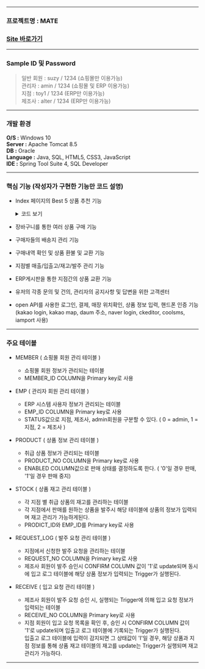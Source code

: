 ----------------------
### 프로젝트명 : MATE
### [Site 바로가기](park.jh92.kro.kr/mate)
----------------------

### Sample ID 및 Password
> 일반 회원 : suzy / 1234 (쇼핑몰만 이용가능) <br>
> 관리자 : amin / 1234 (쇼핑몰 및 ERP 이용가능) <br>
> 지점 : toy1 / 1234 (ERP만 이용가능) <br>
> 제조사 : alter / 1234 (ERP만 이용가능) <br>

--- 

### 개발 환경
**O/S :** Windows 10 <br>
**Server :** Apache Tomcat 8.5 <br>
**DB :** Oracle <br>
**Language :** Java, SQL, HTML5, CSS3, JavaScript <br>
**IDE :** Spring Tool Suite 4, SQL Developer <br>

---

### 핵심 기능 (작성자가 구현한 기능만 코드 설명)
- Index 페이지의 Best 5 상품 추천 기능
	<details>
		<summary>코드 보기</summary>
		```jsp
		<div class="content-div">
			<div class="blur-div first-div best-div"></div>
			<div class="main-div best-div"></div>
			<div class="blur-div second-div best-div"></div>
			<div class="blur-div third-div best-div"></div>
		</div>

		/* ajax를 통해 구매량이 가장 많은 상위 5개의 상품 이미지를 가져온다. */
		$(function(){
			$.ajax({
				url: "${pageContext.request.contextPath}/product/getBest.do",
				method: "get",
				dataType: "json",
				success:function(data){
					$(data).each(function(i, map){
						console.log(map);
						var html = "<div class='img-div img-none' id='bestImg-" + i + "'>";
						html += '<img class="bestImgs" data-id="'+map.productNo+'" src="${pageContext.request.contextPath}/resources/upload/mainimages/' + map.renamedFilename + '" alt="" />';
						html += "</div>";
						console.log(html);
						$(".content-div").after(html);
					});
					startPlayM(data.length);
					startPlay1(data.length);
					startPlay2(data.length);
					startPlay3(data.length);
				},
				error: function(xhr, status, err){
					console.log(xhr, status, err);
				}
			});
		});

		/* 각 div 마다 다른 상품을 보여주고, 5초마다 사진이 변경된다. */
		var startPlayM = function(i){
			var cnt = 1;
			$(".main-div").html($("#bestImg-"+ (cnt-1)).html());
			playM = setInterval(function() {
				$(".main-div").html($("#bestImg-"+cnt).html());
				if(cnt < i-1)cnt++;
				else cnt = 0;
			}, 5000);
		}
		var startPlay1 = function(i){
			var cnt = 0;
			$(".first-div").html($("#bestImg-"+ (i-1)).html());
			play1 = setInterval(function() {
				$(".first-div").html($("#bestImg-"+cnt).html());
				if(cnt < i-1)cnt++;
				else cnt = 0;
			}, 5000);
		}
		var startPlay2 = function(i){
			var cnt = 2;
			$(".second-div").html($("#bestImg-"+ (cnt-1)).html());
			play2 = setInterval(function() {
				$(".second-div").html($("#bestImg-"+cnt).html());
				if(cnt < i-1)cnt++;
				else cnt = 0;
			}, 5000);
		}
		var startPlay3 = function(i){
			var cnt = 3;
			$(".third-div").html($("#bestImg-"+ (cnt-1)).html());
			play3 = setInterval(function() {
				$(".third-div").html($("#bestImg-"+cnt).html());
				if(cnt < i-1)cnt++;
				else cnt = 0;
			}, 5000);
		}
		var stopPlay = function() {
			clearInterval(playM);
			clearInterval(play1);
			clearInterval(play2);
			clearInterval(play3);
		};

		/* div에 표시된 사진에 마우스를 hover시 사진이 변경이 멈추고, hover 종료시 다시 사진이 변경되게 된다. */
		$(function(){
			$(".best-div").hover(function(){
				console.log("stop");
				stopPlay();
			},function(){
				console.log("start");
				startPlayM(15);
				startPlay1(15);
				startPlay2(15);
				startPlay3(15);
			});

			$(".best-div").click(function(){
				var productNo = $(this).find("img").data("id");
				//console.log(productNo);
				location.href = '${pageContext.request.contextPath}/product/productDetail.do?productNo='+productNo;
			});
		});

		```

		</details>

- 장바구니를 통한 여러 상품 구매 기능
- 구매자들의 배송지 관리 기능
- 구매내역 확인 및 상품 환불 및 교환 기능
- 지점별 매출/입출고/재고/발주 관리 기능
- ERP게시판을 통한 지점간의 상품 교환 기능
- 유저의 각종 문의 및 건의, 관리자의 공지사항 및 답변을 위한 고객센터
- open API를 사용한 로그인, 결제, 매장 위치확인, 상품 정보 입력, 핸드폰 인증 기능 <br>
  (kakao login, kakao map, daum 주소, naver login, ckeditor, coolsms, iamport 사용)
  
---

### 주요 테이블  
  
+ MEMBER ( 쇼핑몰 회원 관리 테이블 )
  + 쇼핑몰 회원 정보가 관리되는 테이블
  + MEMBER_ID COLUMN을 Primary key로 사용
  
+ EMP ( 관리자 회원 관리 테이블 )
  + ERP 시스템 사용자 정보가 관리되는 테이블
  + EMP_ID COLUMN을 Primary key로 사용
  + STATUS값으로 지점, 제조사, admin회원을 구분할 수 있다. ( 0 = admin, 1 = 지점, 2 = 제조사 )
  
+ PRODUCT ( 상품 정보 관리 테이블 )
  + 취급 상품 정보가 관리되는 테이블
  + PRODUCT_NO COLUMN을 Primary key로 사용
  + ENABLED COLUMN값으로 판매 상태를 결정하도록 한다. ( '0'일 경우 판매, '1'일 경우 판매 중지)
  
+ STOCK ( 상품 재고 관리 테이블 )
  + 각 지점 별 취급 상품의 재고를 관리하는 테이블
  + 각 지점에서 판매를 원하는 상품을 발주시 해당 테이블에 상품의 정보가 입력되며 재고 관리가 가능하게된다.
  + PRODICT_ID와 EMP_ID를 Primary key로 사용
  
+ REQUEST_LOG ( 발주 요청 관리 테이블 )
  + 지점에서 신청한 발주 요청을 관리하는 테이블
  + REQUEST_NO COLUMN을 Primary key로 사용
  + 제조사 회원이 발주 승인시 CONFIRM COLUMN 값이 '1'로 update되며 동시에 입고 로그 테이블에 해당 상품 정보가 입력되는 Trigger가 실행된다.
 
+ RECEIVE ( 입고 요청 관리 테이블 )
  + 제조사 회원이 발주 요청 승인 시, 실행되는 Trigger에 의해 입고 요청 정보가 입력되는 테이블
  + RECEIVE_NO COLUMN을 Primary key로 사용
  + 지점 회원이 입고 요청 목록을 확인 후, 승인 시 CONFIRM COLUMN 값이 '1'로 update되며 입출고 로그 테이블에 기록되는 Trigger가 실행된다.   
   입출고 로그 테이블에 입력이 감지되면 그 상태값이 'I'일 경우, 해당 상품과 지점 정보를 통해 상품 재고 테이블의 재고를 update는 Trigger가 실행되며 재고 관리가 가능하다.
  
--- 

